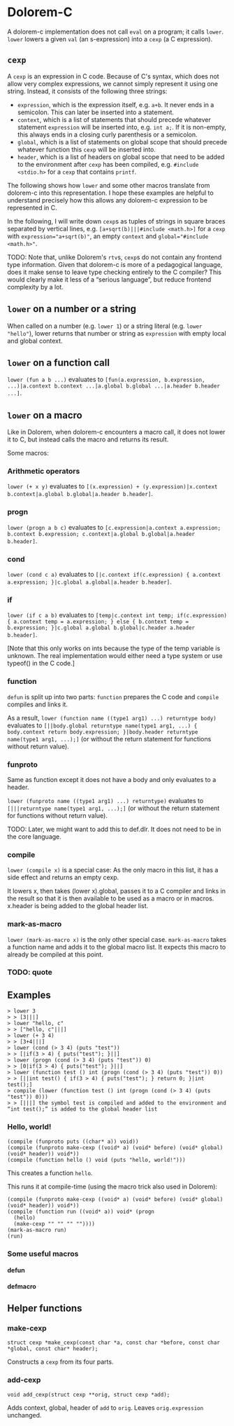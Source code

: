 # Dolorem-C

A dolorem-c implementation does not call `eval` on a program; it calls `lower`. `lower` lowers a given `val` (an s-expression) into a `cexp` (a C expression).

## `cexp`
A `cexp` is an expression in C code. Because of C's syntax, which does not allow very complex expressions, we cannot simply represent it using one string. Instead, it consists of the following three strings:
- `expression`, which is the expression itself, e.g. `a+b`. It never ends in a semicolon. This can later be inserted into a statement.
- `context`, which is a list of statements that should precede whatever statement `expression` will be inserted into, e.g. `int a;`. If it is non-empty, this always ends in a closing curly parenthesis or a semicolon.
- `global`, which is a list of statements on global scope that should precede whatever function this `cexp` will be inserted into.
- `header`, which is a list of headers on global scope that need to be added to the environment after `cexp` has been compiled, e.g. `#include <stdio.h>` for a `cexp` that contains `printf`.

The following shows how `lower` and some other macros translate from dolorem-c into this representation. I hope these examples are helpful to understand precisely how this allows any dolorem-c expression to be represented in C.

In the following, I will write down `cexp`s as tuples of strings in square braces separated by vertical lines, e.g. `[a+sqrt(b)|||#include <math.h>]` for a `cexp` with `expression="a+sqrt(b)"`, an empty `context` and `global="#include <math.h>"`.

TODO: Note that, unlike Dolorem's `rtv`s, `cexp`s do not contain any frontend type information. Given that dolorem-c is more of a pedagogical language, does it make sense to leave type checking entirely to the C compiler? This would clearly make it less of a “serious language”, but reduce frontend complexity by a lot.

## `lower` on a number or a string
When called on a number (e.g. `lower 1`) or a string literal (e.g. `lower "hello"`), lower returns that number or string as `expression` with empty local and global context.

## `lower` on a function call
`lower (fun a b ...)` evaluates to `[fun(a.expression, b.expression, ...)|a.context b.context ...|a.global b.global ...|a.header b.header ...]`.

## `lower` on a macro
Like in Dolorem, when dolorem-c encounters a macro call, it does not lower it to C, but instead calls the macro and returns its result.

Some macros:

### Arithmetic operators
`lower (+ x y)` evaluates to `[(x.expression) + (y.expression)|x.context b.context|a.global b.global|a.header b.header]`.

### progn
`lower (progn a b c)` evaluates to `[c.expression|a.context a.expression; b.context b.expression; c.context|a.global b.global|a.header b.header]`.

### cond
`lower (cond c a)` evaluates to `[|c.context if(c.expression) { a.context a.expression; }|c.global a.global|a.header b.header]`.

### if
`lower (if c a b)` evaluates to `[temp|c.context int temp; if(c.expression) { a.context temp = a.expression; } else { b.context temp = b.expression; }|c.global a.global b.global|c.header a.header b.header]`.

[Note that this only works on ints because the type of the temp variable is unknown. The real implementation would either need a type system or use typeof() in the C code.]

### function
`defun` is split up into two parts: `function` prepares the C code and `compile` compiles and links it.

As a result, `lower (function name ((type1 arg1) ...) returntype body)` evaluates to `[||body.global returntype name(type1 arg1, ...) { body.context return body.expression; }|body.header returntype name(type1 arg1, ...);]` (or without the return statement for functions without return value).

### funproto
Same as function except it does not have a body and only evaluates to a header.

`lower (funproto name ((type1 arg1) ...) returntype)` evaluates to `[|||returntype name(type1 arg1, ...);]` (or without the return statement for functions without return value).

TODO: Later, we might want to add this to def.dlr. It does not need to be in the core language.

### compile
`lower (compile x)` is a special case: As the only macro in this list, it has a side effect and returns an empty cexp.

It lowers x, then takes (lower x).global, passes it to a C compiler and links in the result so that it is then available to be used as a macro or in macros.
x.header is being added to the global header list.

### mark-as-macro
`lower (mark-as-macro x)` is the only other special case. `mark-as-macro` takes a function name and adds it to the global macro list. It expects this macro to already be compiled at this point.

### TODO: quote

## Examples
```
> lower 3
> > [3|||]
> lower "hello, c"
> > ["hello, c"|||]
> lower (+ 3 4)
> > [3+4|||]
> lower (cond (> 3 4) (puts "test"))
> > [|if(3 > 4) { puts("test"); }||]
> lower (progn (cond (> 3 4) (puts "test")) 0)
> > [0|if(3 > 4) { puts("test"); }||]
> lower (function test () int (progn (cond (> 3 4) (puts "test")) 0))
> > [||int test() { if(3 > 4) { puts("test"); } return 0; }|int test();]
> compile (lower (function test () int (progn (cond (> 3 4) (puts "test")) 0)))
> > [|||] the symbol test is compiled and added to the environment and “int test();” is added to the global header list
```

### Hello, world!
```
(compile (funproto puts ((char* a)) void))
(compile (funproto make-cexp ((void* a) (void* before) (void* global) (void* header)) void*))
(compile (function hello () void (puts "hello, world!")))
```
This creates a function `hello`.

This runs it at compile-time (using the macro trick also used in Dolorem):

```
(compile (funproto make-cexp ((void* a) (void* before) (void* global) (void* header)) void*))
(compile (function run ((void* a)) void* (progn
  (hello)
  (make-cexp "" "" "" ""))))
(mark-as-macro run)
(run)
```

### Some useful macros
#### defun
#### defmacro

## Helper functions
### make-cexp
```
struct cexp *make_cexp(const char *a, const char *before, const char *global, const char* header);
```
Constructs a `cexp` from its four parts.

### add-cexp
```
void add_cexp(struct cexp **orig, struct cexp *add);
```
Adds context, global, header of `add` to `orig`. Leaves `orig.expression` unchanged.

